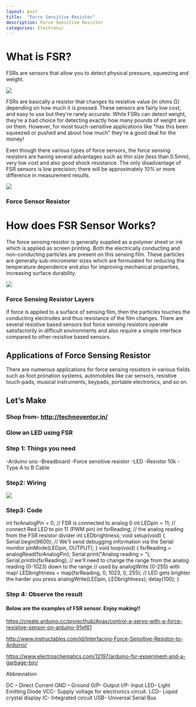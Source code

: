 ```yaml
---
layout: post
title:  "Force Sensitive Resistor"
description: Force Sensitive Resistor
categories: Electronic
---
```



# What is FSR?
FSRs are sensors that allow you to detect physical pressure, squeezing and weight.

![]({{site.baseurl}}/images/Electronic/4/01.jpg)

FSRs are basically a resistor that changes its resistive value (in ohms Ω) depending on how much it is pressed. These sensors are fairly low cost, and easy to use but they're rarely accurate. 
While FSRs can detect weight, they're a bad choice for detecting exactly how many pounds of weight are on them.
However, for most touch-sensitive applications like "has this been squeezed or pushed and about how much" they're a good deal for the money!

Even though there various types of force sensors, the force sensing resistors are having several advantages such as thin size (less than 0.5mm), very low cost and also good shock resistance. The only disadvantage of FSR sensors is low precision; there will be approximately 10% or more difference in measurement results.

![]({{site.baseurl}}/images/Electronic/4/02.jpg)

### Force Sensor Resistor


# How does FSR Sensor Works?
The force sensing resistor is generally supplied as a polymer sheet or ink which is applied as screen printing. Both the electrically conducting and non-conducting particles are present on this sensing film. These particles are generally sub-micrometer sizes which are formulated for reducing the temperature dependence and also for improving mechanical properties, increasing surface durability.
 
![]({{site.baseurl}}/images/Electronic/4/03.jpg)
### Force Sensing Resistor Layers

 
If force is applied to a surface of sensing film, then the particles touches the conducting electrodes and thus resistance of the film changes. There are several resistive based sensors but force sensing resistors operate satisfactorily in difficult environments and also require a simple interface compared to other resistive based sensors.
## Applications of Force Sensing Resistor
There are numerous applications for force sensing resistors in various fields such as foot pronation systems, automobiles like car sensors, resistive touch-pads, musical instruments, keypads, portable electronics, and so on.
 
## Let’s Make
### Shop from-  http://technoventor.in/

### Glow an LED  using FSR
### Step 1: Things you need
-Arduino uno
-Breadboard
-Force sensitive resistor
-LED
-Resistor 10k
-Type A to B Cable
### Step2: Wiring

![]({{site.baseurl}}/images/Electronic/4/04.png)
 
### Step3: Code 
int fsrAnalogPin = 0; // FSR is connected to analog 0
int LEDpin = 11;      // connect Red LED to pin 11 (PWM pin)
int fsrReading;      // the analog reading from the FSR resistor divider
int LEDbrightness;
 void setup(void) {
  Serial.begin(9600);   // We'll send debugging information via the Serial monitor
  pinMode(LEDpin, OUTPUT);
}
 void loop(void) {
  fsrReading = analogRead(fsrAnalogPin);
  Serial.print("Analog reading = ");
  Serial.println(fsrReading);
 // we'll need to change the range from the analog reading (0-1023) down to the range
 // used by analogWrite (0-255) with map!
  LEDbrightness = map(fsrReading, 0, 1023, 0, 255);
  // LED gets brighter the harder you press
  analogWrite(LEDpin, LEDbrightness);
  delay(100);
}


### Step 4: Observe the result

#### Below are the examples of FSR sensor. Enjoy making!!
 
https://create.arduino.cc/projecthub/Anas/control-a-servo-with-a-force-resistive-sensor-on-arduino-91ef61
 
http://www.instructables.com/id/Interfacing-Force-Sensitive-Resistor-to-Arduino/
 
https://www.electroschematics.com/12197/arduino-fsr-experiment-and-a-garbage-bin/
 
Abbreviation

DC – Direct Current
GND – Ground 
O/P- Output
I/P- Input
LED- Light Emitting Diode
VCC-  Supply voltage for electronics circuit.
LCD- Liquid crystal display
IC- Integrated circuit
USB- Universal Serial Bus
